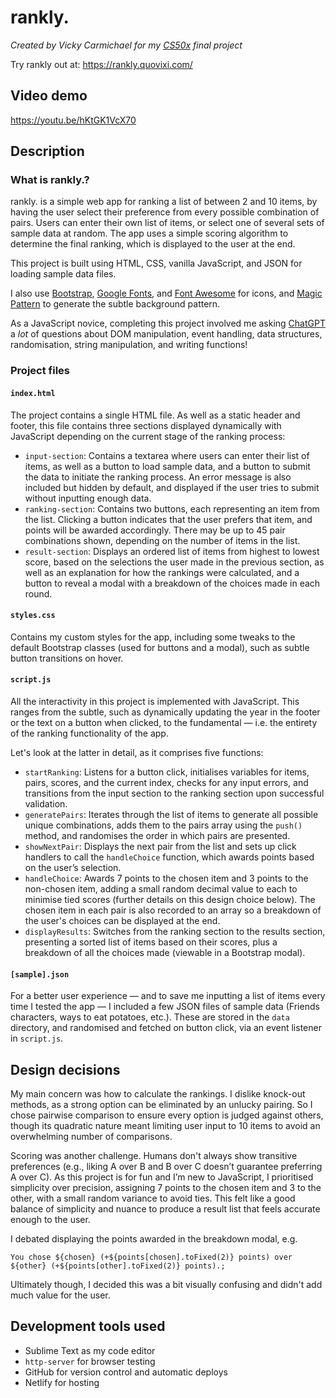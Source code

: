 # rankly.

_Created by Vicky Carmichael for my [CS50x](https://cs50.harvard.edu) final project_

Try rankly out at: https://rankly.quovixi.com/

## Video demo
https://youtu.be/hKtGK1VcX70

## Description

### What is rankly.?

rankly. is a simple web app for ranking a list of between 2 and 10 items, by having the user select their preference from every possible combination of pairs. Users can enter their own list of items, or select one of several sets of sample data at random. The app uses a simple scoring algorithm to determine the final ranking, which is displayed to the user at the end.

This project is built using HTML, CSS, vanilla JavaScript, and JSON for loading sample data files. 

I also use [Bootstrap](https://getbootstrap.com/), [Google Fonts](https://fonts.google.com/), and [Font Awesome](https://fontawesome.com/) for icons, and [Magic Pattern](https://www.magicpattern.design/tools/css-backgrounds) to generate the subtle background pattern.

As a JavaScript novice, completing this project involved me asking [ChatGPT](https://chatgpt.com/) a _lot_ of questions about DOM manipulation, event handling, data structures, randomisation, string manipulation, and writing functions!

### Project files

#### `index.html`

The project contains a single HTML file. As well as a static header and footer, this file contains three sections displayed dynamically with JavaScript depending on the current stage of the ranking process: 

- `input-section`: Contains a textarea where users can enter their list of items, as well as a button to load sample data, and a button to submit the data to initiate the ranking process. An error message is also included but hidden by default, and displayed if the user tries to submit without inputting enough data.
- `ranking-section`: Contains two buttons, each representing an item from the list. Clicking a button indicates that the user prefers that item, and points will be awarded accordingly. There may be up to 45 pair combinations shown, depending on the number of items in the list.
- `result-section`: Displays an ordered list of items from highest to lowest score, based on the selections the user made in the previous section, as well as an explanation for how the rankings were calculated, and a button to reveal a modal with a breakdown of the choices made in each round.

#### `styles.css`

Contains my custom styles for the app, including some tweaks to the default Bootstrap classes (used for buttons and a modal), such as subtle button transitions on hover. 

#### `script.js`

All the interactivity in this project is implemented with JavaScript. This ranges from the subtle, such as dynamically updating the year in the footer or the text on a button when clicked, to the fundamental — i.e. the entirety of the ranking functionality of the app. 

Let's look at the latter in detail, as it comprises five functions:

- `startRanking`: Listens for a button click, initialises variables for items, pairs, scores, and the current index, checks for any input errors, and transitions from the input section to the ranking section upon successful validation.
- `generatePairs`: Iterates through the list of items to generate all possible unique combinations, adds them to the pairs array using the `push()` method, and randomises the order in which pairs are presented.
- `showNextPair`: Displays the next pair from the list and sets up click handlers to call the `handleChoice` function, which awards points based on the user’s selection.
- `handleChoice`: Awards 7 points to the chosen item and 3 points to the non-chosen item, adding a small random decimal value to each to minimise tied scores (further details on this design choice below). The chosen item in each pair is also recorded to an array so a breakdown of the user's choices can be displayed at the end. 
- `displayResults`: Switches from the ranking section to the results section, presenting a sorted list of items based on their scores, plus a breakdown of all the choices made (viewable in a Bootstrap modal).

#### `[sample].json`

For a better user experience — and to save me inputting a list of items every time I tested the app — I included a few JSON files of sample data (Friends characters, ways to eat potatoes, etc.). These are stored in the `data` directory, and randomised and fetched on button click, via an event listener in `script.js`.

## Design decisions

My main concern was how to calculate the rankings. I dislike knock-out methods, as a strong option can be eliminated by an unlucky pairing. So I chose pairwise comparison to ensure every option is judged against others, though its quadratic nature meant limiting user input to 10 items to avoid an overwhelming number of comparisons.

Scoring was another challenge. Humans don't always show transitive preferences (e.g., liking A over B and B over C doesn’t guarantee preferring A over C). As this project is for fun and I’m new to JavaScript, I prioritised simplicity over precision, assigning 7 points to the chosen item and 3 to the other, with a small random variance to avoid ties. This felt like a good balance of simplicity and nuance to produce a result list that feels accurate enough to the user.

I debated displaying the points awarded in the breakdown modal, e.g.

```
You chose ${chosen} (+${points[chosen].toFixed(2)} points) over ${other} (+${points[other].toFixed(2)} points).;
```

Ultimately though, I decided this was a bit visually confusing and didn't add much value for the user.

## Development tools used

- Sublime Text as my code editor
- `http-server` for browser testing
- GitHub for version control and automatic deploys
- Netlify for hosting
